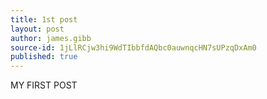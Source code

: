 ```yaml
---
title: 1st post
layout: post
author: james.gibb
source-id: 1jLlRCjw3hi9WdTIbbfdAQbc0auwnqcHN7sUPzqDxAm0
published: true
---
```

MY FIRST POST

